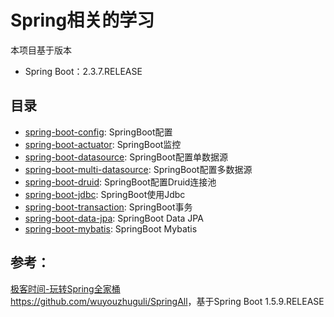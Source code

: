 # Spring相关的学习

本项目基于版本
* Spring Boot：2.3.7.RELEASE

## 目录
* [spring-boot-config](https://github.com/qxklove/spring-all-study/tree/master/spring-boot-config): SpringBoot配置
* [spring-boot-actuator](https://github.com/qxklove/spring-all-study/tree/master/spring-boot-actuator): SpringBoot监控
* [spring-boot-datasource](https://github.com/qxklove/spring-all-study/tree/master/spring-boot-datasource): SpringBoot配置单数据源
* [spring-boot-multi-datasource](https://github.com/qxklove/spring-all-study/tree/master/spring-boot-multi-datasource): SpringBoot配置多数据源
* [spring-boot-druid](https://github.com/qxklove/spring-all-study/tree/master/spring-boot-druid): SpringBoot配置Druid连接池
* [spring-boot-jdbc](https://github.com/qxklove/spring-all-study/tree/master/spring-boot-jdbc): SpringBoot使用Jdbc
* [spring-boot-transaction](https://github.com/qxklove/spring-all-study/tree/master/spring-boot-transaction): SpringBoot事务
* [spring-boot-data-jpa](https://github.com/qxklove/spring-all-study/tree/master/spring-boot-data-jpa): SpringBoot Data JPA
* [spring-boot-mybatis](https://github.com/qxklove/spring-all-study/tree/master/spring-boot-mybatis): SpringBoot Mybatis

## 参考：
[极客时间-玩转Spring全家桶](https://time.geekbang.org/course/intro/100023501)  
<https://github.com/wuyouzhuguli/SpringAll>，基于Spring Boot 1.5.9.RELEASE  

